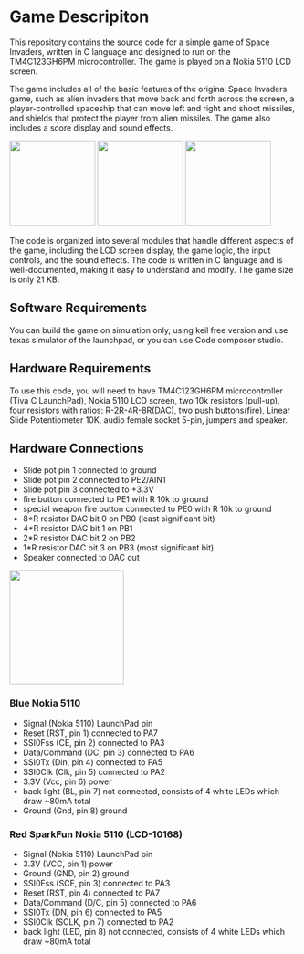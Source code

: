# Game Descripiton
This repository contains the source code for a simple game of Space Invaders, written in C language and designed to run on the TM4C123GH6PM microcontroller. The game is played on a Nokia 5110 LCD screen.

The game includes all of the basic features of the original Space Invaders game, such as alien invaders that move back and forth across the screen, a player-controlled spaceship that can move left and right and shoot missiles, and shields that protect the player from alien missiles. The game also includes a score display and sound effects.   

<div>
<img src="https://user-images.githubusercontent.com/107086104/220419753-74388a01-7d59-4124-bab8-a5ef6fe2d342.png" width="150">
<img src="https://user-images.githubusercontent.com/107086104/220421351-55a605a0-1a7e-4a20-9481-50519f6fd643.png" width="150">
<img src="https://user-images.githubusercontent.com/107086104/220426568-f42973fe-e49b-4ad7-a5ad-77b2712bf2a6.png" width="150">
</div>
 
 The code is organized into several modules that handle different aspects of the game, including the LCD screen display, the game logic, the input controls, and the sound effects. The code is written in C language and is well-documented, making it easy to understand and modify. The game size is only 21 KB.
 ## Software Requirements
 You can build the game  on simulation only, using keil free version and use texas simulator of the launchpad, or you can use Code composer studio.
 ## Hardware Requirements
 To use this code, you will need to have TM4C123GH6PM microcontroller (Tiva C LaunchPad), Nokia 5110 LCD screen, two 10k resistors (pull-up), four resistors with ratios: R-2R-4R-8R(DAC), two push buttons(fire), Linear Slide Potentiometer 10K, audio female socket 5-pin, jumpers and speaker.
## Hardware Connections
 * Slide pot pin 1 connected to ground
 * Slide pot pin 2 connected to PE2/AIN1
 * Slide pot pin 3 connected to +3.3V 
 * fire button connected to PE1 with R 10k to ground 
 * special weapon fire button connected to PE0 with R 10k to ground 
 * 8*R resistor DAC bit 0 on PB0 (least significant bit)
 * 4*R resistor DAC bit 1 on PB1
 * 2*R resistor DAC bit 2 on PB2
 * 1*R resistor DAC bit 3 on PB3 (most significant bit)
 * Speaker connected to DAC out
 
 <div>
 <img src="https://user-images.githubusercontent.com/107086104/220455302-b4d6dcbb-eead-4e2c-b904-14c25f6bf18e.jpg" width="200">
 </div>
 
 ### Blue Nokia 5110           
 * Signal        (Nokia 5110) LaunchPad pin  				  
 * Reset         (RST, pin 1) connected to PA7								
 * SSI0Fss       (CE,  pin 2) connected to PA3							
 * Data/Command  (DC,  pin 3) connected to PA6				
 * SSI0Tx        (Din, pin 4) connected to PA5								
 * SSI0Clk       (Clk, pin 5) connected to PA2									
 * 3.3V          (Vcc, pin 6) power																	
 * back light    (BL,  pin 7) not connected, consists of 4 white LEDs which draw ~80mA total						
 * Ground        (Gnd, pin 8) ground													
										
 ### Red SparkFun Nokia 5110 (LCD-10168)																					
 * Signal        (Nokia 5110) LaunchPad pin								
 * 3.3V          (VCC, pin 1) power											
 * Ground        (GND, pin 2) ground														
 * SSI0Fss       (SCE, pin 3) connected to PA3										
 * Reset         (RST, pin 4) connected to PA7											
 * Data/Command  (D/C, pin 5) connected to PA6												
 * SSI0Tx        (DN,  pin 6) connected to PA5											
 * SSI0Clk       (SCLK, pin 7) connected to PA2											
 * back light    (LED, pin 8) not connected, consists of 4 white LEDs which draw ~80mA total										
 

